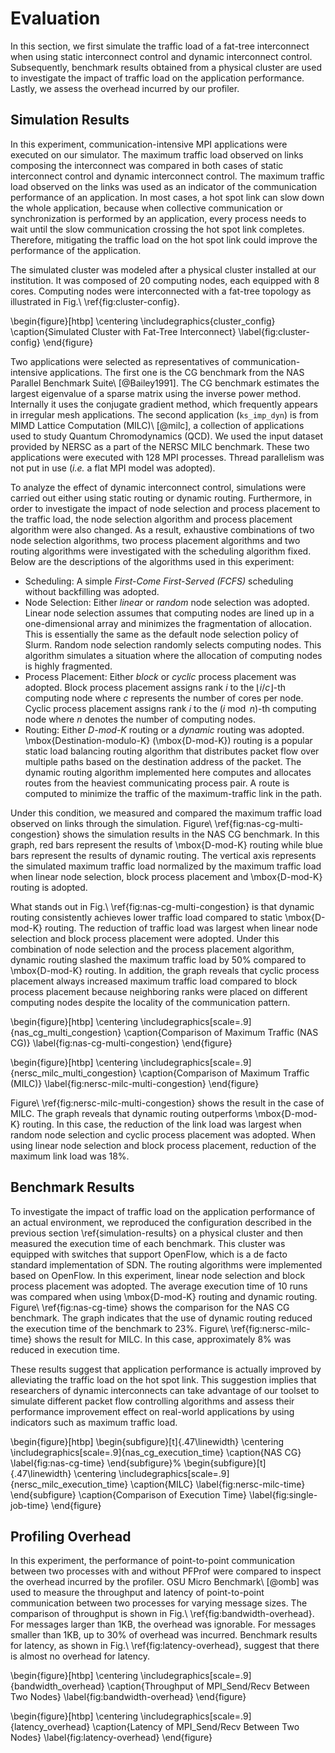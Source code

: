 # Evaluation

In this section, we first simulate the traffic load of a fat-tree interconnect
when using static interconnect control and dynamic interconnect control.
Subsequently, benchmark results obtained from a physical cluster are used to
investigate the impact of traffic load on the application performance. Lastly,
we assess the overhead incurred by our profiler.

## Simulation Results

In this experiment, communication-intensive MPI applications were executed on
our simulator. The maximum traffic load observed on links composing the
interconnect was compared in both cases of static interconnect control and
dynamic interconnect control. The maximum traffic load observed on the links
was used as an indicator of the communication performance of an application.
In most cases, a hot spot link can slow down the whole application,
because when collective communication or synchronization is performed by an
application, every process needs to wait until the slow communication crossing
the hot spot link completes. Therefore, mitigating the traffic load on the hot
spot link could improve the performance of the application.

The simulated cluster was modeled after a physical cluster installed at our
institution. It was composed of 20 computing nodes, each equipped with 8
cores. Computing nodes were interconnected with a fat-tree topology as
illustrated in Fig.\ \ref{fig:cluster-config}.

\begin{figure}[htbp]
    \centering
    \includegraphics{cluster_config}
    \caption{Simulated Cluster with Fat-Tree Interconnect}
    \label{fig:cluster-config}
\end{figure}

Two applications were selected as representatives of communication-intensive
applications. The first one is the CG benchmark from the NAS Parallel
Benchmark Suite\ [@Bailey1991]. The CG benchmark estimates the largest
eigenvalue of a sparse matrix using the inverse power method. Internally it
uses the conjugate gradient method, which frequently appears in irregular mesh
applications. The second application (`ks_imp_dyn`) is from MIMD
Lattice Computation (MILC)\ [@milc], a collection of applications used to
study Quantum Chromodynamics (QCD). We used the input dataset provided by
NERSC as a part of the NERSC MILC benchmark. These two applications were
executed with 128 MPI processes. Thread parallelism was not put in use (_i.e._
a flat MPI model was adopted).

To analyze the effect of dynamic interconnect control, simulations were
carried out either using static routing or dynamic routing. Furthermore, in
order to investigate the impact of node selection and process placement to the
traffic load, the node selection algorithm and process placement algorithm
were also changed. As a result, exhaustive combinations of two node selection
algorithms, two process placement algorithms and two routing algorithms were
investigated with the scheduling algorithm fixed. Below are the descriptions of
the algorithms used in this experiment:

- Scheduling: A simple _First-Come First-Served (FCFS)_ scheduling without
  backfilling was adopted.
- Node Selection: Either _linear_ or _random_ node selection was adopted.
  Linear node selection assumes that computing nodes are lined up in a
  one-dimensional array and minimizes the fragmentation of allocation. This is
  essentially the same as the default node selection policy of Slurm. Random node
  selection randomly selects computing nodes. This algorithm simulates a
  situation where the allocation of computing nodes is highly fragmented.
- Process Placement: Either _block_ or _cyclic_ process placement was adopted.
  Block process placement assigns rank $i$ to the $\lfloor i / c \rfloor$-th
  computing node where $c$ represents the number of cores per node. Cyclic
  process placement assigns rank $i$ to the $(i \bmod n)$-th computing
  node where $n$ denotes the number of computing nodes.
- Routing: Either _D-mod-K_ routing or a _dynamic_ routing was adopted.
  \mbox{Destination-modulo-K} (\mbox{D-mod-K}) routing is a popular static
  load balancing routing algorithm that distributes packet flow over multiple
  paths based on the destination address of the packet. The dynamic routing
  algorithm implemented here computes and allocates routes from the heaviest
  communicating process pair. A route is computed to minimize the
  traffic of the maximum-traffic link in the path.

Under this condition, we measured and compared the maximum traffic load
observed on links through the simulation.
Figure\ \ref{fig:nas-cg-multi-congestion} shows the simulation results in
the NAS CG benchmark. In this graph, red bars represent the results of
\mbox{D-mod-K} routing while blue bars represent the results of dynamic
routing. The vertical axis represents the simulated maximum traffic load
normalized by the maximum traffic load when linear node selection, block
process placement and \mbox{D-mod-K} routing is adopted.

What stands out in Fig.\ \ref{fig:nas-cg-multi-congestion} is that dynamic
routing consistently achieves lower traffic load compared to static
\mbox{D-mod-K} routing. The reduction of traffic load was largest when linear
node selection and block process placement were adopted. Under this combination
of node selection and the process placement algorithm, dynamic routing slashed
the maximum traffic load by 50% compared to \mbox{D-mod-K} routing. In addition,
the graph reveals that cyclic process placement always increased maximum
traffic load compared to block process placement
because neighboring ranks were placed on different computing nodes despite
the locality of the communication pattern.

\begin{figure}[htbp]
    \centering
    \includegraphics[scale=.9]{nas_cg_multi_congestion}
    \caption{Comparison of Maximum Traffic (NAS CG)}
    \label{fig:nas-cg-multi-congestion}
\end{figure}

\begin{figure}[htbp]
    \centering
    \includegraphics[scale=.9]{nersc_milc_multi_congestion}
    \caption{Comparison of Maximum Traffic (MILC)}
    \label{fig:nersc-milc-multi-congestion}
\end{figure}

Figure\ \ref{fig:nersc-milc-multi-congestion} shows the result in the case of
MILC. The graph reveals that dynamic routing outperforms \mbox{D-mod-K}
routing. In this case, the reduction of the link load was largest when random
node selection and cyclic process placement was adopted. When using linear
node selection and block process placement, reduction of the maximum link load
was 18%.

## Benchmark Results

To investigate the impact of traffic load on the application performance of an
actual environment, we reproduced the configuration described in the previous
section \ref{simulation-results} on a physical cluster and then measured the
execution time of each benchmark. This cluster was equipped with switches that
support OpenFlow, which is a de facto standard implementation of SDN.
The routing algorithms were implemented based on OpenFlow.
In this experiment, linear node selection
and block process placement was adopted. The average execution time of 10 runs
was compared when using \mbox{D-mod-K} routing and dynamic routing.
Figure\ \ref{fig:nas-cg-time} shows the comparison for the NAS CG benchmark. The
graph indicates that the use of dynamic routing reduced the execution time of
the benchmark to 23%. Figure\ \ref{fig:nersc-milc-time} shows the result for
MILC. In this case, approximately 8% was reduced in execution time.

These results suggest that application performance is actually improved by
alleviating the traffic load on the hot spot link. This suggestion implies
that researchers of dynamic interconnects can take advantage of our toolset to
simulate different packet flow controlling algorithms and assess their
performance improvement effect on real-world applications by using indicators
such as maximum traffic load.

\begin{figure}[htbp]
    \begin{subfigure}[t]{.47\linewidth}
        \centering
        \includegraphics[scale=.9]{nas_cg_execution_time}
        \caption{NAS CG}
        \label{fig:nas-cg-time}
    \end{subfigure}%
    \begin{subfigure}[t]{.47\linewidth}
        \centering
        \includegraphics[scale=.9]{nersc_milc_execution_time}
        \caption{MILC}
        \label{fig:nersc-milc-time}
    \end{subfigure}
    \caption{Comparison of Execution Time}
    \label{fig:single-job-time}
\end{figure}

## Profiling Overhead

In this experiment, the performance of point-to-point communication between
two processes with and without PFProf were compared to inspect the
overhead incurred by the profiler. OSU Micro Benchmark\ [@omb] was used to
measure the throughput and latency of point-to-point communication between
two processes for varying message sizes. The comparison of throughput is
shown in Fig.\ \ref{fig:bandwidth-overhead}. For messages larger than 1KB, the
overhead was ignorable. For messages smaller than 1KB, up to 30% of overhead
was incurred. Benchmark results for latency, as shown in
Fig.\ \ref{fig:latency-overhead}, suggest that there is almost no overhead
for latency.

\begin{figure}[htbp]
    \centering
    \includegraphics[scale=.9]{bandwidth_overhead}
    \caption{Throughput of MPI\_Send/Recv Between Two Nodes}
    \label{fig:bandwidth-overhead}
\end{figure}

\begin{figure}[htbp]
    \centering
    \includegraphics[scale=.9]{latency_overhead}
    \caption{Latency of MPI\_Send/Recv Between Two Nodes}
    \label{fig:latency-overhead}
\end{figure}
